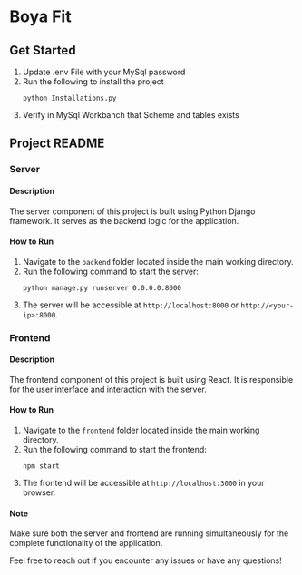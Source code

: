<h1>Boya Fit</h1>
<h2>Get Started</h2>
<ol>
  <li>Update .env File with your MySql password</li>
  <li>Run the following to install the project <pre><code>python Installations.py</code></pre></li>
  <li>Verify in MySql Workbanch that Scheme and tables exists </li>
</ol>

<h2>Project README</h2>

<h3>Server</h3>

<h4>Description</h4>
<p>The server component of this project is built using Python Django framework. It serves as the backend logic for the application.</p>

<h4>How to Run</h4>
<ol>
    <li>Navigate to the <code>backend</code> folder located inside the main working directory.</li>
    <li>Run the following command to start the server:
        <pre><code>python manage.py runserver 0.0.0.0:8000</code></pre>
    </li>
    <li>The server will be accessible at <code>http://localhost:8000</code> or <code>http://&lt;your-ip&gt;:8000</code>.</li>
</ol>

<h3>Frontend</h3>

<h4>Description</h4>
<p>The frontend component of this project is built using React. It is responsible for the user interface and interaction with the server.</p>

<h4>How to Run</h4>
<ol>
    <li>Navigate to the <code>frontend</code> folder located inside the main working directory.</li>
    <li>Run the following command to start the frontend:
        <pre><code>npm start</code></pre>
    </li>
    <li>The frontend will be accessible at <code>http://localhost:3000</code> in your browser.</li>
</ol>

<h4>Note</h4>
<p>Make sure both the server and frontend are running simultaneously for the complete functionality of the application.</p>

<p>Feel free to reach out if you encounter any issues or have any questions!</p>

